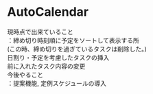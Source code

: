 # AutoCalendar
現時点で出来ていること<br/>
：締め切り時刻順に予定をソートして表示する所<br/>
  (この時、締め切りを過ぎているタスクは削除した。)<br/>
  日割り・予定を考慮したタスクの挿入<br/>
  前に入れたタスク内容の変更<br/>
今後やること<br/>
：提案機能, 定例スケジュールの導入
